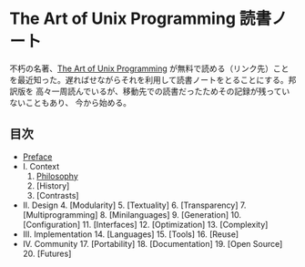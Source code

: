 # The Art of Unix Programming 読書ノート

不朽の名著、[The Art of Unix Programming][TAOUP] が無料で読める（リンク先）こと
を最近知った。遅ればせながらそれを利用して読書ノートをとることにする。邦訳版を
高々一周読んでいるが、移動先での読書だったためその記録が残っていないこともあり、
今から始める。

## 目次

* [Preface](./preface.md)
* I. Context
    1. [Philosophy](./context/philosophy.md)
    2. [History]
    3. [Contrasts]
* II. Design
    4. [Modularity]
    5. [Textuality]
    6. [Transparency]
    7. [Multiprogramming]
    8. [Minilanguages]
    9. [Generation]
    10. [Configuration]
    11. [Interfaces]
    12. [Optimization]
    13. [Complexity]
* III. Implementation
    14. [Languages]
    15. [Tools]
    16. [Reuse]
* IV. Community
    17. [Portability]
    18. [Documentation]
    19. [Open Source]
    20. [Futures]

[TAOUP]: <http://www.catb.org/esr/writings/taoup/html/>

<!-- touch complexity.md
touch configuration.md
touch contrast.md
touch documentation.md
touch future.md
touch generation.md
touch history.md
touch interface.md
touch languages.md
touch minilanguages.md
touch modularity.md
touch multiprogram.md
touch opensource.md
touch optimization.md
touch philosophy.md
touch portability.md
touch reuse.md
touch textuality.md
touch tools.md
touch transparency.md -->
